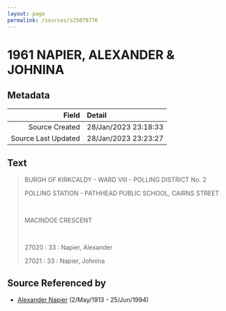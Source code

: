 ```yaml
---
layout: page
permalink: /sources/s25079776
---
```


# 1961 NAPIER, ALEXANDER & JOHNINA

## Metadata
Field | Detail
---:|:---
Source Created | 28/Jan/2023 23:18:33
Source Last Updated | 28/Jan/2023 23:23:27

## Text

> BURGH OF KIRKCALDY - WARD VIII - POLLING DISTRICT No. 2
>
> POLLING STATION - PATHHEAD PUBLIC SCHOOL, CAIRNS STREET
>
> <br/>
>
> MACINDOE CRESCENT
>
> <br/>
>
> 27020 : 33 : Napier, Alexander
>
> 27021 : 33 : Napier, Johnina
>

## Source Referenced by

* [Alexander Napier](../people/@80968928@-alexander-napier-b1913-5-2-d1994-6-25.md) (2/May/1913 - 25/Jun/1994)
